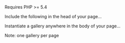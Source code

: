 Requires PHP >= 5.4

Include the following in the head of your page...
  <?php include $_SERVER['DOCUMENT_ROOT'].'/lux/luxgallery.php'; ?>
    
Instantiate a gallery anywhere in the body of your page...
    <?php luxGallery("Name of gallery goes here"); ?>
    
Note: one gallery per page